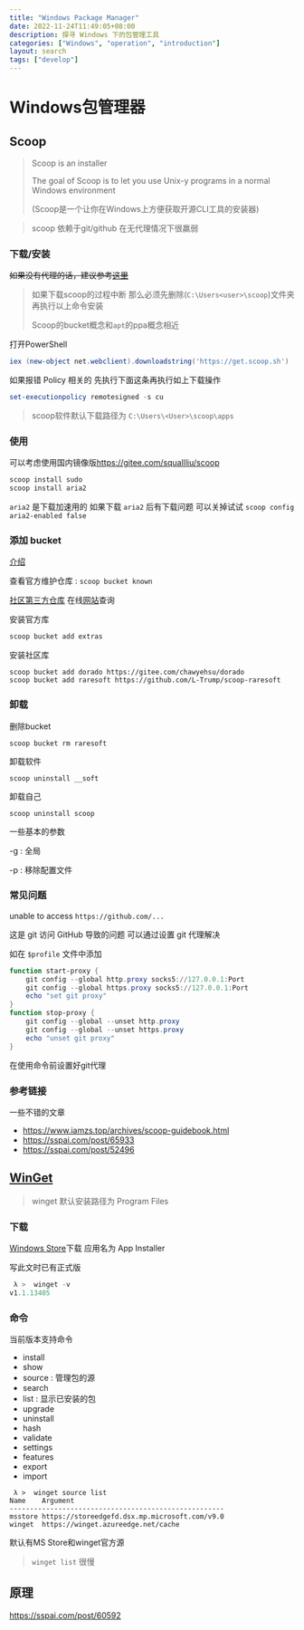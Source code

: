 ```yaml
---
title: "Windows Package Manager"
date: 2022-11-24T11:49:05+08:00
description: 探寻 Windows 下的包管理工具
categories: ["Windows", "operation", "introduction"]
layout: search
tags: ["develop"]
---
```


# Windows包管理器

## Scoop

> Scoop is an installer
>
> The goal of Scoop is to let you use Unix-y programs in a normal Windows environment
>
> (Scoop是一个让你在Windows上方便获取开源CLI工具的安装器)

> scoop 依赖于git/github 在无代理情况下很羸弱

### 下载/安装

~~如果没有代理的话，建议参考[这里](https://shenbo.github.io/2021/03/23/apps/%E4%BD%BF%E7%94%A8scoop%E5%AE%89%E8%A3%85%E7%AE%A1%E7%90%86windows%E8%BD%AF%E4%BB%B6(2)-github%E5%8A%A0%E9%80%9F/)~~

> 如果下载scoop的过程中断 那么必须先删除(`C:\Users<user>\scoop`)文件夹 再执行以上命令安装
>
> Scoop的bucket概念和`apt`的ppa概念相近

打开PowerShell

```powershell
iex (new-object net.webclient).downloadstring('https://get.scoop.sh')
```

如果报错 Policy 相关的 先执行下面这条再执行如上下载操作

```powershell
set-executionpolicy remotesigned -s cu 
```



> scoop软件默认下载路径为 `C:\Users\<User>\scoop\apps`

### 使用

可以考虑使用国内镜像版<https://gitee.com/squallliu/scoop>

```powershell
scoop install sudo
scoop install aria2
```

`aria2` 是下载加速用的 如果下载 `aria2` 后有下载问题 可以关掉试试 `scoop config aria2-enabled false`

### 添加 bucket

[介绍](https://sspai.com/post/52710)

查看官方维护仓库 : `scoop bucket known`

[社区第三方仓库](https://github.com/rasa/scoop-directory) 在线[网站](https://rasa.github.io/scoop-directory/)查询

安装官方库

```powershell
scoop bucket add extras
```

安装社区库

```
scoop bucket add dorado https://gitee.com/chawyehsu/dorado
scoop bucket add raresoft https://github.com/L-Trump/scoop-raresoft
```

### 卸载

删除bucket

```
scoop bucket rm raresoft
```

卸载软件

```
scoop uninstall __soft
```

卸载自己

```
scoop uninstall scoop
```

一些基本的参数

-g : 全局

-p : 移除配置文件

### 常见问题

unable to access `https://github.com/...`

这是 git 访问 GitHub 导致的问题 可以通过设置 git 代理解决

如在 `$profile` 文件中添加

```powershell
function start-proxy {
    git config --global http.proxy socks5://127.0.0.1:Port
    git config --global https.proxy socks5://127.0.0.1:Port
    echo "set git proxy"
}
function stop-proxy {
    git config --global --unset http.proxy
    git config --global --unset https.proxy
    echo "unset git proxy"
}
```
在使用命令前设置好git代理

### 参考链接

一些不错的文章

- https://www.iamzs.top/archives/scoop-guidebook.html
- https://sspai.com/post/65933
- https://sspai.com/post/52496

## [WinGet](https://docs.microsoft.com/zh-CN/windows/package-manager/winget/)

> winget 默认安装路径为 Program Files

### 下载

[Windows Store](https://www.microsoft.com/en-us/p/app-installer/9nblggh4nns1?activetab=pivot:overviewtab)下载 应用名为 App Installer

写此文时已有正式版

```powershell
 λ >  winget -v
v1.1.13405
```

### 命令

当前版本支持命令

- install
- show
- source : 管理包的源
- search
- list : 显示已安装的包
- upgrade
- uninstall
- hash
- validate
- settings
- features
- export
- import

```
 λ >  winget source list
Name    Argument
-----------------------------------------------------
msstore https://storeedgefd.dsx.mp.microsoft.com/v9.0
winget  https://winget.azureedge.net/cache
```

默认有MS Store和winget官方源

> `winget list` 很慢

## 原理

https://sspai.com/post/60592


